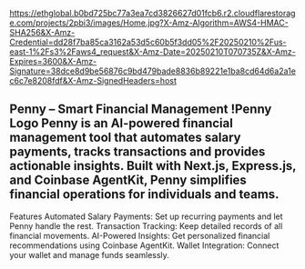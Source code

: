 https://ethglobal.b0bd725bc77a3ea7cd3826627d01fcb6.r2.cloudflarestorage.com/projects/2pbi3/images/Home.jpg?X-Amz-Algorithm=AWS4-HMAC-SHA256&X-Amz-Credential=dd28f7ba85ca3162a53d5c60b5f3dd05%2F20250210%2Fus-east-1%2Fs3%2Faws4_request&X-Amz-Date=20250210T070735Z&X-Amz-Expires=3600&X-Amz-Signature=38dce8d9be56876c9bd479bade8836b89221e1ba8cd64d6a2a1ec6c7e8208fdf&X-Amz-SignedHeaders=host

Penny – Smart Financial Management
!Penny Logo
Penny is an AI-powered financial management tool that automates salary payments, tracks transactions and provides actionable insights. Built with Next.js, Express.js, and Coinbase AgentKit, Penny simplifies financial operations for individuals and teams.
---
Features
Automated Salary Payments: Set up recurring payments and let Penny handle the rest.
Transaction Tracking: Keep detailed records of all financial movements.
AI-Powered Insights: Get personalized financial recommendations using Coinbase AgentKit.
Wallet Integration: Connect your wallet and manage funds seamlessly.
